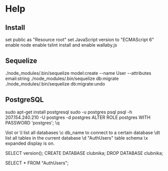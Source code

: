 # Help

## Install
set public as "Resource root"
set JavaScript version to "ECMAScript 6"
enable node
enable tslint
install and enable wallaby.js

## Sequelize
./node_modules/.bin/sequelize model:create --name User --attributes email:string
./node_modules/.bin/sequelize db:migrate
./node_modules/.bin/sequelize db:migrate:undo

## PostgreSQL
sudo apt-get install postgresql
sudo -u postgres psql
psql -h 207.154.240.210 -U postgres -d postgres
ALTER ROLE postgres WITH PASSWORD 'postgres';
\q

\list or \l list all databases
\c db_name to connect to a certain database
\dt list all tables in the current database
\d "AuthUsers" table schema
\x expanded display is on.

SELECT version();
CREATE DATABASE clubnika;
DROP DATABASE clubnika;

SELECT * FROM "AuthUsers";
